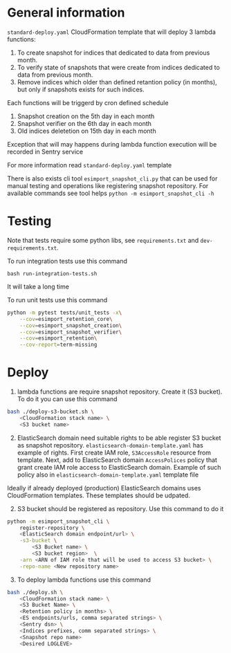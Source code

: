 # General information

`standard-deploy.yaml` CloudFormation template that will deploy 3 lambda functions:
1. To create snapshot for indices that dedicated to data from previous month.
2. To verify state of snapshots that were create from indices dedicated to data from previous month.
3. Remove indices which older than defined retantion policy (in months), but only if snapshots exists for such indices.

Each functions will be triggerd by cron defined schedule
1. Snapshot creation on the 5th day in each month
2. Snapshot verifier on the 6th day in each month
3. Old indices deletetion on 15th day in each month

Exception that will may happens during lambda function execution will be recorded in Sentry service

For more information read `standard-deploy.yaml` template

There is also exists cli tool `esimport_snapshot_cli.py` that can be used for manual testing and operations like registering snapshot repository.
For available commands see tool helps `python -m esimport_snapshot_cli -h`


# Testing

Note that tests require some python libs, see `requirements.txt` and `dev-requirements.txt`.

To run integration tests use this command

`bash run-integration-tests.sh`

It will take a long time

To run unit tests use this command

```bash
python -m pytest tests/unit_tests -x\
    --cov=esimport_retention_core\
    --cov=esimport_snapshot_creation\
    --cov=esimport_snapshot_verifier\
    --cov=esimport_retention\
    --cov-report=term-missing
```

# Deploy

1. lambda functions are require snapshot repository. Create it (S3 bucket). To do it you can use this command

```bash
bash ./deploy-s3-bucket.sh \
    <CloudFormation stack name> \
    <S3 bucket name>
```

2. ElasticSearch domain need suitable rights to be able register S3 bucket as snapshot repository.
`elasticsearch-domain-template.yaml` has example of rights.
First create IAM role, `S3AccessRole` resource from template.
Next, add to ElasticSearch domain `AccessPolices` policy that grant create IAM role access to ElasticSearch domain.
Example of such policy also in `elasticsearch-domain-template.yaml` template file

Ideally if already deployed (production) ElasticSearch domains uses CloudFormation templates. These templates should be udpated.


2. S3 bucket should be registered as repository. Use this command to do it

```bash
python -m esimport_snapshot_cli \
    register-repository \
    <ElasticSearch domain endpoint/url> \
    -s3-bucket \
        <S3 Bucket name> \
        <S3 bucket region>  \
    -arn <ARN of IAM role that will be used to access S3 bucket> \
    -repo-name <New repository name>
```


3. To deploy lambda functions use this command

```bash
bash ./deploy.sh \
    <CloudFormation stack name> \
    <S3 Bucket Name> \
    <Retention policy in months> \
    <ES endpoints/urls, comma separated strings> \
    <Sentry dsn> \
    <Indices prefixes, comm separated strings> \
    <Snapshot repo name>
    <Desired LOGLEVE>
````


